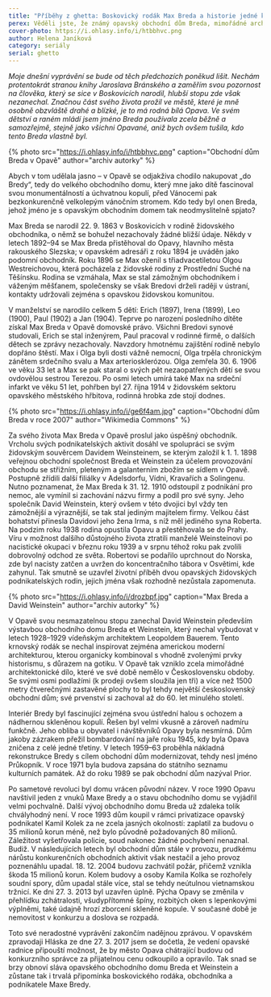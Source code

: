 ```yaml
---
title: "Příběhy z ghetta: Boskovický rodák Max Breda a historie jedné kulturní památky"
perex: Věděli jste, že známý opavský obchodní dům Breda, mimořádné architektonické dílo, se jmenuje podle židovského obchodníka Maxe Bredy, původem z Boskovic?
cover-photo: https://i.ohlasy.info/i/htbbhvc.png
author: Helena Janíková
category: seriály
serial: ghetto
---
```


*Moje dnešní vyprávění se bude od těch předchozích poněkud lišit. Nechám protentokrát stranou knihy Jaroslava Bránského a zaměřím svou pozornost na člověka, který se sice v Boskovicích narodil, hlubší stopu zde však nezanechal. Značnou část svého života prožil ve městě, které je mně osobně obzvláště drahé a blízké, je to má rodná bílá Opava. Ve svém dětství a raném mládí jsem jméno Breda používala zcela běžně a samozřejmě, stejně jako všichni Opavané, aniž bych ovšem tušila, kdo tento Breda vlastně byl.*

{% photo src="https://i.ohlasy.info/i/htbbhvc.png" caption="Obchodní dům Breda v Opavě" author="archiv autorky" %}

Abych v tom udělala jasno – v Opavě se odjakživa chodilo nakupovat „do Bredy“, tedy do velkého obchodního domu, který mne jako dítě fascinoval svou monumentálností a úchvatnou kopulí, před Vánocemi pak bezkonkurenčně velkolepým vánočním stromem. Kdo tedy byl onen Breda, jehož jméno je s opavským obchodním domem tak neodmyslitelně spjato?

Max Breda se narodil 22. 9. 1863 v Boskovicích v rodině židovského obchodníka, o němž se bohužel nezachovaly žádné bližší údaje. Někdy v letech 1892–94 se Max Breda přistěhoval do Opavy, hlavního města rakouského Slezska; v opavském adresáři z roku 1894 je uváděn jako podomní obchodník. Roku 1896 se Max oženil s třiadvacetiletou Olgou Westreichovou, která pocházela z židovské rodiny z Prostřední Suché na Těšínsku. Rodina se vzmáhala, Max se stal zámožným obchodníkem i váženým měšťanem, společensky se však Bredovi drželi raději v ústraní, kontakty udržovali zejména s opavskou židovskou komunitou. 

V manželství se narodilo celkem 5 dětí: Erich (1897), Irena (1899), Leo (1900), Paul (1902) a Jan (1904). Teprve po narození posledního dítěte získal Max Breda v Opavě domovské právo. Všichni Bredovi synové studovali, Erich se stal inženýrem, Paul pracoval v rodinné firmě, o dalších dětech se zprávy nezachovaly. Navzdory hmotnému zajištění rodině nebylo dopřáno štěstí. Max i Olga byli dosti vážně nemocní, Olga trpěla chronickým zánětem srdečního svalu a Max arteriosklerózou. Olga zemřela 30. 6. 1906 ve věku 33 let a Max se pak staral o svých pět nezaopatřených dětí se svou ovdovělou sestrou Terezou. Po osmi letech umírá také Max na srdeční infarkt ve věku 51 let, pohřben byl 27. října 1914 v židovském sektoru opavského městského hřbitova, rodinná hrobka zde stojí dodnes.

{% photo src="https://i.ohlasy.info/i/ge6f4am.jpg" caption="Obchodní dům Breda v roce 2007" author="Wikimedia Commons" %}

Za svého života Max Breda v Opavě proslul jako úspěšný obchodník. Vrcholu svých podnikatelských aktivit dosáhl ve spolupráci se svým židovským souvěrcem Davidem Weinsteinem, se kterým založil k 1. 1. 1898 veřejnou obchodní společnost Breda et Weinstein za účelem provozování obchodu se střižním, pleteným a galanterním zbožím se sídlem v Opavě. Postupně zřídili další filiálky v Adelsdorfu, Vídni, Kravařích a Solingenu. Nutno poznamenat, že Max Breda k 31. 12. 1910 odstoupil z podnikání pro nemoc, ale vymínil si zachování názvu firmy a podíl pro své syny. Jeho společník David Weinstein, který ovšem v této dvojici byl vždy ten zámožnější a výraznější, se tak stal jediným majitelem firmy. Velkou část bohatství přinesla Davidovi jeho žena Irma, s níž měl jediného syna Roberta. Na podzim roku 1938 rodina opustila Opavu a přestěhovala se do Prahy. Víru v možnost dalšího důstojného života ztratili manželé Weinsteinovi po nacistické okupaci v březnu roku 1939 a v srpnu téhož roku pak zvolili dobrovolný odchod ze světa. Robertovi se podařilo uprchnout do Norska, zde byl nacisty zatčen a uvržen do koncentračního tábora v Osvětimi, kde zahynul. Tak smutně se uzavřel životní příběh dvou opavských židovských podnikatelských rodin, jejich jména však rozhodně nezůstala zapomenuta.

{% photo src="https://i.ohlasy.info/i/drozbpf.jpg" caption="Max Breda a David Weinstein" author="archiv autorky" %}

V Opavě svou nesmazatelnou stopu zanechal David Weinstein především výstavbou obchodního domu Breda et Weinstein, který nechal vybudovat v letech 1928–1929 vídeňským architektem Leopoldem Bauerem. Tento krnovský rodák se nechal inspirovat zejména americkou moderní architekturou, kterou organicky kombinoval s vhodně zvolenými prvky historismu, s důrazem na gotiku. V Opavě tak vzniklo zcela mimořádné architektonické dílo, které ve své době nemělo v Československu obdoby. Se svými osmi podlažími (k prodeji ovšem sloužila jen tři) a více než 1500 metry čtverečnými zastavěné plochy to byl tehdy největší československý obchodní dům; své prvenství si zachoval až do 60. let minulého století.

Interiér Bredy byl fascinující zejména svou ústřední halou s ochozem a nádhernou skleněnou kopulí. Řešen byl velmi vkusně a zároveň nadmíru funkčně. Jeho obliba u obyvatel i návštěvníků Opavy byla nesmírná. Dům jakoby zázrakem přežil bombardování na jaře roku 1945, kdy byla Opava zničena z celé jedné třetiny. V letech 1959–63 proběhla nákladná rekonstrukce Bredy s cílem obchodní dům modernizovat, tehdy nesl jméno Průkopník. V roce 1971 byla budova zapsána do státního seznamu kulturních památek. Až do roku 1989 se pak obchodní dům nazýval Prior.

Po sametové revoluci byl domu vrácen původní název. V roce 1990 Opavu navštívil jeden z vnuků Maxe Bredy a o stavu obchodního domu se vyjádřil velmi pochvalně. Další vývoj obchodního domu Breda už zdaleka tolik chvályhodný není. V roce 1993 dům koupil v rámci privatizace opavský podnikatel Kamil Kolek za ne zcela jasných okolností: zaplatil za budovu o 35 milionů korun méně, než bylo původně požadovaných 80 milionů. Záležitost vyšetřovala policie, soud nakonec žádné pochybení nenaznal. Budiž. V následujících letech byl obchodní dům stále v provozu, prudkému nárůstu konkurenčních obchodních aktivit však nestačil a jeho provoz poznenáhlu upadal. 18. 12. 2004 budovu zachvátil požár, přičemž vznikla škoda 15 milionů korun. Kolem budovy a osoby Kamila Kolka se rozhořely soudní spory, dům upadal stále více, stal se tehdy neútulnou vietnamskou tržnicí. Ke dni 27. 3. 2013 byl uzavřen úplně. Pýcha Opavy se změnila v přehlídku zchátralosti, všudypřítomné špíny, rozbitých oken s lepenkovými výplněmi, také údajně hrozí zborcení skleněné kopule. V současné době je nemovitost v konkurzu a doslova se rozpadá.

Toto své neradostné vyprávění zakončím nadějnou zprávou. V opavském zpravodaji Hláska ze dne 27. 3. 2017 jsem se dočetla, že vedení opavské radnice připouští možnost, že by město Opava chátrající budovu od konkurzního správce za přijatelnou cenu odkoupilo a opravilo. Tak snad se brzy obnoví sláva opavského obchodního domu Breda et Weinstein a zůstane tak i trvalá připomínka boskovického rodáka, obchodníka a podnikatele Maxe Bredy.
